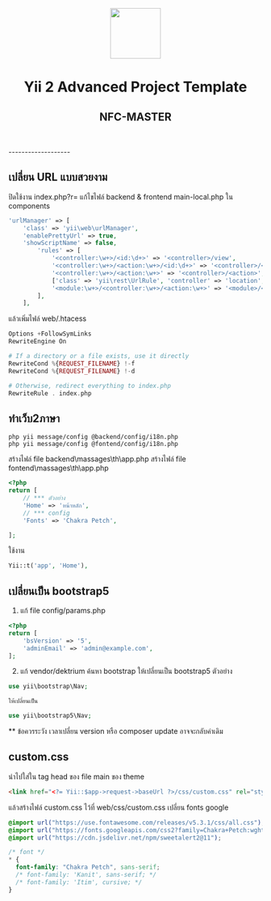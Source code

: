 <p align="center">
    <a href="#" target="_blank">
        <img src="https://avatars0.githubusercontent.com/u/993323" height="100px">
    </a>
    <h1 align="center">Yii 2 Advanced Project Template</h1>
    <h2 align="center">NFC-MASTER</h2>
    <br>
</p>
-------------------

## เปลี่ยน URL แบบสวยงาม 
ปิดใช้งาน index.php?r=
แก้ไขไฟล์ backend & frontend main-local.php ใน components
```php
'urlManager' => [
    'class' => 'yii\web\urlManager',
    'enablePrettyUrl' => true,
    'showScriptName' => false,
        'rules' => [
            '<controller:\w+>/<id:\d+>' => '<controller>/view',
            '<controller:\w+>/<action:\w+>/<id:\d+>' => '<controller>/<action>',
            '<controller:\w+>/<action:\w+>' => '<controller>/<action>',
            ['class' => 'yii\rest\UrlRule', 'controller' => 'location', 'except' => ['delete', 'GET', 'HEAD', 'POST', 'OPTIONS'], 'pluralize' => false],
            '<module:\w+>/<controller:\w+>/<action:\w+>' => '<module>/<controller>/<action>',
        ],
    ],
```

แล้วเพิ่มไฟล์ web/.htacess 
```php
Options +FollowSymLinks
RewriteEngine On

# If a directory or a file exists, use it directly
RewriteCond %{REQUEST_FILENAME} !-f
RewriteCond %{REQUEST_FILENAME} !-d

# Otherwise, redirect everything to index.php
RewriteRule . index.php

```
 
## ทำเว็บ2ภาษา
```
php yii message/config @backend/config/i18n.php
php yii message/config @fontend/config/i18n.php
```
สร้างไฟล์ file backend\massages\th\app.php
สร้างไฟล์ file fontend\massages\th\app.php

```php
<?php
return [
    // *** ตัวอย่าง
    'Home' => 'หน้าหลัก',
    // *** config
    'Fonts' => 'Chakra Petch',

];
```
ใช้งาน
```php
Yii::t('app', 'Home'),
```


## เปลี่ยนเป็น bootstrap5
1. แก้ file config/params.php
```php
<?php
return [
    'bsVersion' => '5',
    'adminEmail' => 'admin@example.com',
];
```
2. แก้ vendor/dektrium ค้นหา bootstrap ให้เปลี่ยนเป็น bootstrap5
ตัวอย่าง
```php
use yii\bootstrap\Nav;

ให้เปลี่ยนเป็น

use yii\bootstrap5\Nav;
```
** ข้อควรระวัง เวลาเปลี่ยน version หรือ composer update อาจจะกลับค่าเดิม

## custom.css

นำไปใส่ใน tag head ของ file main ของ theme
```html
<link href="<?= Yii::$app->request->baseUrl ?>/css/custom.css" rel="stylesheet">
```
แล้วสร้างไฟล์ custom.css ไว้ที่ web/css/custom.css
เปลี่ยน fonts google 
```css
@import url("https://use.fontawesome.com/releases/v5.3.1/css/all.css");
@import url("https://fonts.googleapis.com/css2?family=Chakra+Petch:wght@400&&family=Kanit&family=Itim&display=swap");
@import url("https://cdn.jsdelivr.net/npm/sweetalert2@11");

/* font */
* {
  font-family: "Chakra Petch", sans-serif;
  /* font-family: 'Kanit', sans-serif; */
  /* font-family: 'Itim', cursive; */
}
```
